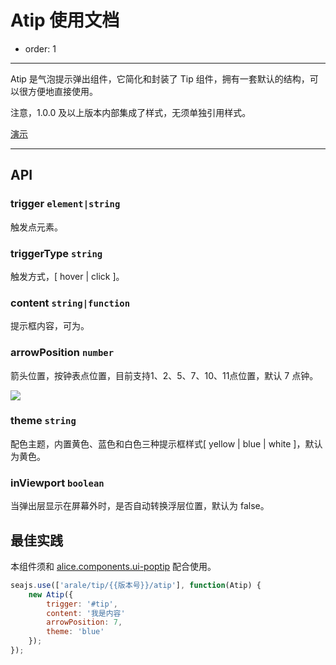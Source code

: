 # Atip 使用文档

- order: 1

---

Atip 是气泡提示弹出组件，它简化和封装了 Tip 组件，拥有一套默认的结构，可以很方便地直接使用。

注意，1.0.0 及以上版本内部集成了样式，无须单独引用样式。

[演示](http://aralejs.org/tip/examples/atip.html)

---

## API

### trigger `element|string` 

触发点元素。

### triggerType `string`

触发方式，[ hover | click ]。

### content `string|function`

提示框内容，可为。

### arrowPosition `number`

箭头位置，按钟表点位置，目前支持1、2、5、7、10、11点位置，默认 7 点钟。

![](https://i.alipayobjects.com/e/201307/jBty06lQT.png)

### theme `string`

配色主题，内置黄色、蓝色和白色三种提示框样式[ yellow | blue | white ]，默认为黄色。

### inViewport `boolean`

当弹出层显示在屏幕外时，是否自动转换浮层位置，默认为 false。

## 最佳实践

本组件须和 [alice.components.ui-poptip](https://a.alipayobjects.com/al/alice.components.ui-poptip-1.3-src.css) 配合使用。

```javascript
seajs.use(['arale/tip/{{版本号}}/atip'], function(Atip) {
    new Atip({
        trigger: '#tip',
        content: '我是内容'
        arrowPosition: 7,
        theme: 'blue'
    });
});
```

